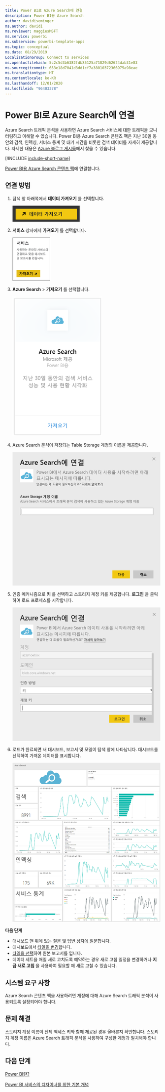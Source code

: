 ```yaml
---
title: Power BI로 Azure Search에 연결
description: Power BI용 Azure Search
author: davidiseminger
ms.author: davidi
ms.reviewer: maggiesMSFT
ms.service: powerbi
ms.subservice: powerbi-template-apps
ms.topic: conceptual
ms.date: 08/29/2019
LocalizationGroup: Connect to services
ms.openlocfilehash: 5c2c5d3b6382fdb85125a71829d62624dab31e83
ms.sourcegitcommit: 653e18d7041d3dd1cf7a38010372366975a98eae
ms.translationtype: HT
ms.contentlocale: ko-KR
ms.lasthandoff: 12/01/2020
ms.locfileid: "96403378"
---
```

# <a name="connect-to-azure-search-with-power-bi"></a>Power BI로 Azure Search에 연결
Azure Search 트래픽 분석을 사용하면 Azure Search 서비스에 대한 트래픽을 모니터링하고 이해할 수 있습니다. Power BI용 Azure Search 콘텐츠 팩은 지난 30일 동안의 검색, 인덱싱, 서비스 통계 및 대기 시간을 비롯한 검색 데이터를 자세히 제공합니다. 자세한 내용은 [Azure 블로그 게시물](https://azure.microsoft.com/blog/analyzing-your-azure-search-traffic/)에서 찾을 수 있습니다.

[!INCLUDE [include-short-name](../includes/service-deprecate-content-packs.md)]

[Power BI용 Azure Search 콘텐츠 팩](https://app.powerbi.com/getdata/services/azure-search)에 연결합니다.

## <a name="how-to-connect"></a>연결 방법
1. 탐색 창 아래쪽에서 **데이터 가져오기** 를 선택합니다.
   
   ![탐색기 창의 단추를 보여 주는 Power BI Desktop에 있는 데이터 가져오기의 스크린샷.](media/service-connect-to-azure-search/pbi_getdata.png) 
2. **서비스** 상자에서 **가져오기** 를 선택합니다.
   
   ![가져오기 단추를 보여 주는 서비스 대화 상자의 스크린샷.](media/service-connect-to-azure-search/pbi_getservices.png) 
3. **Azure Search** \> **가져오기** 를 선택합니다.
   
   ![가져오기 링크를 보여 주는 Azure 서비스 대화 상자의 스크린샷.](media/service-connect-to-azure-search/azuresearch.png)
4. Azure Search 분석이 저장되는 Table Storage 계정의 이름을 제공합니다.
   
   ![Azure Storage 계정 이름 필드를 보여 주는 Azure Search 연결 대화 상자의 스크린샷.](media/service-connect-to-azure-search/params.png)
5. 인증 메커니즘으로 **키** 를 선택하고 스토리지 계정 키를 제공합니다. **로그인** 을 클릭하여 로드 프로세스를 시작합니다.
   
   ![인증 방법 필드에 키가 입력되었음을 보여 주는 Azure Search 연결 대화 상자의 스크린샷.](media/service-connect-to-azure-search/creds.png)
6. 로드가 완료되면 새 대시보드, 보고서 및 모델이 탐색 창에 나타납니다. 대시보드를 선택하여 가져온 데이터를 표시합니다.
   
    ![대시보드, 보고서 및 모델을 보여 주는 탐색 창의 스크린샷.](media/service-connect-to-azure-search/dashboard2.png)

**다음 단계**

* 대시보드 맨 위에 있는 [질문 및 답변 상자에 질문](../consumer/end-user-q-and-a.md)합니다.
* 대시보드에서 [타일을 변경](../create-reports/service-dashboard-edit-tile.md)합니다.
* [타일을 선택](../consumer/end-user-tiles.md)하여 원본 보고서를 엽니다.
* 데이터 세트을 매일 새로 고치도록 예약하는 경우 새로 고침 일정을 변경하거나 **지금 새로 고침** 을 사용하여 필요할 때 새로 고칠 수 있습니다.

## <a name="system-requirements"></a>시스템 요구 사항
Azure Search 콘텐츠 팩을 사용하려면 계정에 대해 Azure Search 트래픽 분석이 사용되도록 설정되어야 합니다.

## <a name="troubleshooting"></a>문제 해결
스토리지 계정 이름이 전체 액세스 키와 함께 제공된 경우 올바른지 확인합니다. 스토리지 계정 이름은 Azure Search 트래픽 분석을 사용하여 구성한 계정과 일치해야 합니다.

## <a name="next-steps"></a>다음 단계
[Power BI란?](../fundamentals/power-bi-overview.md)

[Power BI 서비스의 디자이너를 위한 기본 개념](../fundamentals/service-basic-concepts.md)
